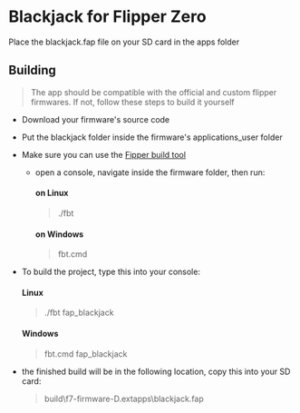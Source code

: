 # Blackjack for Flipper Zero
Place the blackjack.fap file on your SD card in the apps folder

## Building

> The app should be compatible with the official and custom flipper firmwares. If not, follow these steps to build it
> yourself

* Download your firmware's source code
* Put the blackjack folder inside the firmware's applications_user folder
* Make sure you can use
  the [Fipper build tool](https://github.com/flipperdevices/flipperzero-firmware/blob/dev/documentation/fbt.md)
  * open a console, navigate inside the firmware folder, then run:
    #### on Linux
    > ./fbt
    #### on Windows
    > fbt.cmd

* To build the project, type this into your console:
  #### Linux
  > ./fbt fap_blackjack
  #### Windows
  > fbt.cmd fap_blackjack
* the finished build will be in the following location, copy this into your SD card:
  > build\f7-firmware-D\.extapps\blackjack.fap